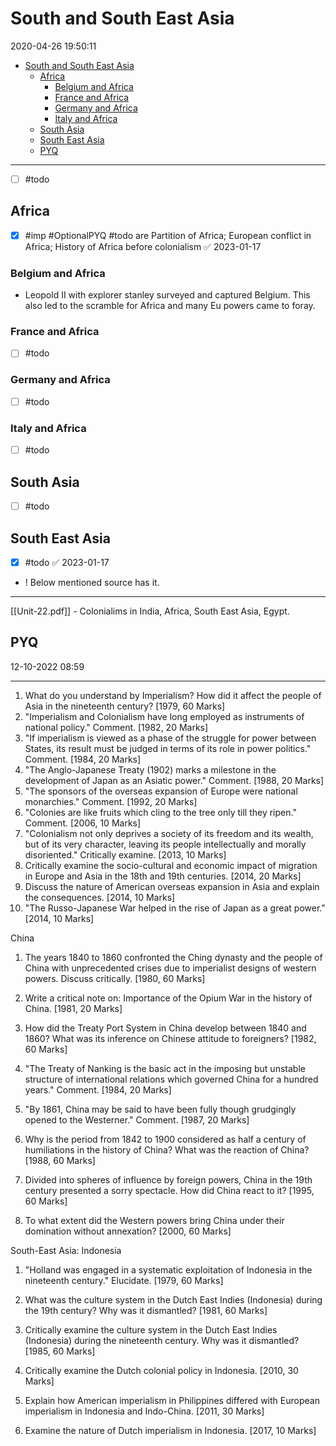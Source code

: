 # South and South East Asia

2020-04-26 19:50:11

- [South and South East Asia](#south-and-south-east-asia)
  - [Africa](#africa)
    - [Belgium and Africa](#belgium-and-africa)
    - [France and Africa](#france-and-africa)
    - [Germany and Africa](#germany-and-africa)
    - [Italy and Africa](#italy-and-africa)
  - [South Asia](#south-asia)
  - [South East Asia](#south-east-asia)
  - [PYQ](#pyq)

---

- [ ] #todo

## Africa

- [x] #imp #OptionalPYQ #todo are Partition of Africa; European conflict in Africa; History of Africa before colonialism ✅ 2023-01-17

### Belgium and Africa

- Leopold II with explorer stanley surveyed and captured Belgium. This also led to the scramble for Africa and many Eu powers came to foray.

### France and Africa

- [ ] #todo

### Germany and Africa

- [ ] #todo

### Italy and Africa

- [ ] #todo

## South Asia

- [ ] #todo

## South East Asia

- [x] #todo ✅ 2023-01-17

- ! Below mentioned source has it.

---

[[Unit-22.pdf]] - Colonialims in India, Africa, South East Asia, Egypt.

## PYQ

12-10-2022 08:59

---

1. What do you understand by Imperialism? How did it affect the people of Asia in the nineteenth century? [1979, 60 Marks]
2. "Imperialism and Colonialism have long employed as instruments of national policy." Comment. [1982, 20 Marks]
3. "If imperialism is viewed as a phase of the struggle for power between States, its result must be judged in terms of its role in power politics." Comment. [1984, 20 Marks]
4. "The Anglo-Japanese Treaty (1902) marks a milestone in the development of Japan as an Asiatic power." Comment. [1988, 20 Marks]
5. "The sponsors of the overseas expansion of Europe were national monarchies." Comment. [1992, 20 Marks]
6. "Colonies are like fruits which cling to the tree only till they ripen." Comment. [2006, 10 Marks]
7. "Colonialism not only deprives a society of its freedom and its wealth, but of its very character, leaving its people intellectually and morally disoriented." Critically examine. [2013, 10 Marks]
8. Critically examine the socio-cultural and economic impact of migration in Europe and Asia in the 18th and 19th centuries. [2014, 20 Marks]
9. Discuss the nature of American overseas expansion in Asia and explain the consequences. [2014, 10 Marks]
10. "The Russo-Japanese War helped in the rise of Japan as a great power." [2014, 10 Marks]

China

1. The years 1840 to 1860 confronted the Ching dynasty and the people of China with unprecedented crises due to imperialist designs of western powers. Discuss critically. [1980, 60 Marks]
2. Write a critical note on: Importance of the Opium War in the history of China. [1981, 20 Marks]
3. How did the Treaty Port System in China develop between 1840 and 1860? What was its inference on Chinese attitude to foreigners? [1982, 60 Marks]
4. "The Treaty of Nanking is the basic act in the imposing but unstable structure
of international relations which governed China for a hundred years." Comment. [1984, 20 Marks]

5. "By 1861, China may be said to have been fully though grudgingly opened to the Westerner."
Comment. [1987, 20 Marks]

6. Why is the period from 1842 to 1900 considered as half a century of humiliations in the history of China? What was the reaction of China? [1988, 60 Marks]
7. Divided into spheres of influence by foreign powers, China in the 19th century presented a sorry
spectacle. How did China react to it? [1995, 60 Marks]

8. To what extent did the Western powers bring China under their domination without annexation?
[2000, 60 Marks]

South-East Asia: Indonesia

1. "Holland was engaged in a systematic exploitation of Indonesia in the nineteenth century." Elucidate.
[1979, 60 Marks]

2. What was the culture system in the Dutch East Indies (Indonesia) during the 19th century? Why was it dismantled? [1981, 60 Marks]
3. Critically examine the culture system in the Dutch East Indies (Indonesia) during the nineteenth century. Why was it dismantled? [1985, 60 Marks]
4. Critically examine the Dutch colonial policy in Indonesia. [2010, 30 Marks]
5. Explain how American imperialism in Philippines differed with European imperialism in Indonesia and Indo-China. [2011, 30 Marks]
6. Examine the nature of Dutch imperialism in Indonesia. [2017, 10 Marks]
